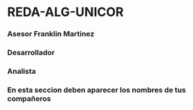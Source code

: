 # REDA-ALG-UNICOR
### Asesor Franklin Martinez
### Desarrollador
### Analista
### En esta seccion deben aparecer los nombres de tus compañeros

